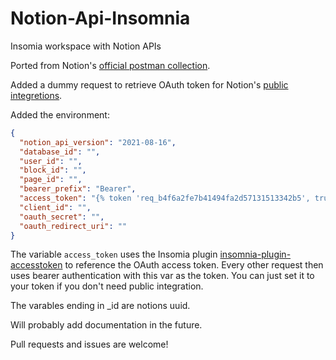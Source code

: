 # Notion-Api-Insomnia
Insomia workspace with Notion APIs

Ported from Notion's [official postman collection](https://www.postman.com/notionhq/).

Added a dummy request to retrieve OAuth token for Notion's 
[public integretions](https://developers.notion.com/docs/authorization#authorizing-public-integrations).

Added the environment:
```JSON
{
  "notion_api_version": "2021-08-16",
  "database_id": "",
  "user_id": "",
  "block_id": "",
  "page_id": "",
  "bearer_prefix": "Bearer",
  "access_token": "{% token 'req_b4f6a2fe7b41494fa2d57131513342b5', true, false, false %}",
  "client_id": "",
  "oauth_secret": "",
  "oauth_redirect_uri": ""
}
```

The variable `access_token` uses the Insomia plugin [insomnia-plugin-accesstoken](https://insomnia.rest/plugins/insomnia-plugin-accesstoken) to reference the OAuth access token.
Every other request then uses bearer authentication with this var as the token. You can just set it to your token if you don't need public integration.

The varables ending in _id are notions uuid.

Will probably add documentation in the future.

Pull requests and issues are welcome!
